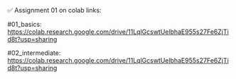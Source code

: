 ✅ Assignment 01 on colab links:

#01_basics: https://colab.research.google.com/drive/11LqlGcswtUelbhaE955s27Fe6ZjTid8t?usp=sharing

#02_intermediate: https://colab.research.google.com/drive/11LqlGcswtUelbhaE955s27Fe6ZjTid8t?usp=sharing

